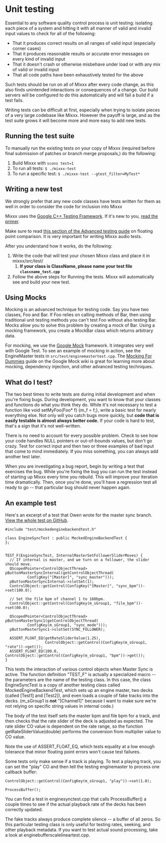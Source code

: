 # Unit testing

Essential to any software quality control process is unit testing:
isolating each piece of a system and hitting it with all manner of valid
and invalid input values to check for all of the following:

  - That it produces correct results on all ranges of valid input
    (especially corner cases)
  - That it produces reasonable results or accurate error messages on
    every kind of invalid input
  - That it doesn't crash or otherwise misbehave under load or with any
    mix of valid or invalid input
  - That all code paths have been exhaustively tested for the above

Such tests should be run on all of Mixxx after every code change, as
this also finds unintended interactions or consequences of a change. Our
build servers will be configured to do this automatically and will fail
a build if a test fails.

Writing tests can be difficult at first, especially when trying to
isolate pieces of a very large codebase like Mixxx. However the payoff
is large, and as the test suite grows it will become more and more easy
to add new tests.

## Running the test suite

To manually run the existing tests on your copy of Mixxx (required
before final submission of patches or branch merge proposals,) do the
following:

1.  Build Mixxx with `scons test=1`
2.  To run all tests: `$ ./mixxx-test` 
3.  To run a specific test: `$ ./mixxx-test --gtest_filter=MyTest*`

## Writing a new test

We strongly prefer that any new code classes have tests written for them
as well in order to consider the code for inclusion into Mixxx

Mixxx uses the [Google C++ Testing
Framework](http://code.google.com/p/googletest/). If it's new to you,
[read the
primer](http://code.google.com/p/googletest/wiki/Primer#Basic_Concepts).

Make sure to read [this section of the Advanced testing
guide](http://code.google.com/p/googletest/wiki/AdvancedGuide#Floating-Point_Comparison)
on floating point comparison. It is very important for writing Mixxx
audio tests.

After you understand how it works, do the following:

1.  Write the code that will test your chosen Mixxx class and place it
    in mixxx/src/test/
    1.  **If your class is ClassName, please name your test file
        `classname_test.cpp`**
2.  Follow the above steps for Running the tests. Mixxx will
    automatically see and build your new test.

## Using Mocks

Mocking is an advanced technique for testing code. Say you have two
classes, Foo and Bar. If Foo relies on calling methods of Bar, then
using traditional unit testing methods you can't test Foo without also
testing Bar. Mocks allow you to solve this problem by creating a mock of
Bar. Using a mocking framework, you create a MockBar class which returns
arbitrary data.

For mocking, we use the [Google
Mock](http://code.google.com/p/googlemock/) framework. It integrates
very well with Google Test. To see an example of mocking in action, see
the EngineMaster tests in `src/test/enginemastertest.cpp`. The [Mocking
For Dummies](http://code.google.com/p/googlemock/wiki/ForDummies) guide
on the Google Mock wiki is great for learning more about mocking,
dependency injection, and other advanced testing techniques.

## What do I test?

The two best times to write tests are during initial development and
when you're fixing bugs. During development, you want to know that your
classes and functions do what you think they do. While it's not
necessary to test a function like void setMyFoo(Foo\* f) {m\_f = f;},
write a basic test for nearly everything else. Not only will you catch
bugs more quickly, but **code that is easily testable is almost always
better code.** If your code is hard to test, that's a sign that it's not
well-written.

There is no need to account for every possible problem. Check to see how
your code handles NULL pointers or out-of-bounds values, but don't go
crazy. Test for correct input and then two or three examples of bad
input that come to mind immediately. If you miss something, you can
always add another test later.

When you are investigating a bug report, begin by writing a test that
exercises the bug. While you're fixing the bug you can run the test
instead of starting up Mixxx every time you rebuild. This will improve
your iteration time dramatically. Then, once you're done, you'll have a
regression test all ready to go -- that particular bug should never
happen again.

## An example test

Here's an excerpt of a test that Owen wrote for the master sync branch.
[View the whole test on
GitHub](https://github.com/mixxxdj/mixxx/blob/master/src/test/enginesynctest.cpp).

``` 
#include "test/mockedenginebackendtest.h"

class EngineSyncTest : public MockedEngineBackendTest {
};


TEST_F(EngineSyncTest, InternalMasterSetFollowerSliderMoves) {
  // If internal is master, and we turn on a follower, the slider should move.
  QScopedPointer<ControlObjectThread> pButtonMasterSyncInternal(getControlObjectThread(
          ConfigKey("[Master]", "sync_master")));
  pButtonMasterSyncInternal->slotSet(1);
  ControlObject::getControl(ConfigKey("[Master]", "sync_bpm"))->set(100.0);
  
  // Set the file bpm of channel 1 to 160bpm.
  ControlObject::getControl(ConfigKey(m_sGroup1, "file_bpm"))->set(80.0);
  
  QScopedPointer<ControlObjectThread> pButtonMasterSync1(getControlObjectThread(
          ConfigKey(m_sGroup1, "sync_mode")));
  pButtonMasterSync1->slotSet(SYNC_FOLLOWER);
  
  ASSERT_FLOAT_EQ(getRateSliderValue(1.25),
                  ControlObject::getControl(ConfigKey(m_sGroup1, "rate"))->get());
  ASSERT_FLOAT_EQ(100.0, ControlObject::getControl(ConfigKey(m_sGroup1, "bpm"))->get());
}

```

This tests the interaction of various control objects when Master Sync
is active. The function definition "TEST\_F" is actually a specialized
macro -- the parameters are the name of the testing class. In this case,
the class EngineSyncTest is a copy of another testing class called
MockedEngineBackendTest, which sets up an engine master, two decks
(called \[Test1\] and \[Test2\]), and even loads a couple of fake tracks
into the decks. (m\_sGroup1 is **not** "\[Channel1\]" because I want to
make sure we're not relying on specific string values in internal code.)

The body of the test itself sets the master bpm and file bpm for a
track, and then checks that the rate slider of the deck is adjusted as
expected. The rate slider CO value is dependent on the rate range, so
the function getRateSliderValue(double) performs the conversion from
multiplier value to CO value.

Note the use of ASSERT\_FLOAT\_EQ, which tests equality at a low enough
tolerance that minor floating point errors won't cause test failures.

Some tests only make sense if a track is playing. To test a playing
track, you can set the "play" CO and then tell the testing enginemaster
to process one callback buffer:

``` 
ControlObject::getControl(ConfigKey(m_sGroup1, "play"))->set(1.0);

ProcessBuffer();

```

You can find a test in enginesynctest.cpp that calls ProcessBuffer() a
couple times to see if the actual playback rate of the decks has been
correctly updated.

The fake tracks always produce complete silence -- a buffer of all
zeros. So this particular testing class is only useful for testing
rates, seeking, and other playback metadata. If you want to test actual
sound processing, take a look at enginebufferscalelineartest.cpp.
